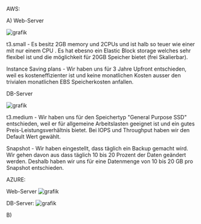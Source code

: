 AWS:

A)
Web-Server

![grafik](https://github.com/user-attachments/assets/f35824c7-c1d6-42e6-b938-272f422660cb)

t3.small - Es besitz 2GB memory und 2CPUs und ist halb so teuer wie einer mit nur einem CPU . Es hat ebesno ein Elastic Block storage welches sehr flexibel ist und die möglichkeit für 20GB Speicher bietet (frei Skalierbar).  
 
Instance Saving plans - Wir haben uns für 3 Jahre Upfront entschieden, weil es kosteneffizienter ist und keine monatlichen Kosten ausser den trivialen monatlichen EBS Speicherkosten anfallen.

DB-Server

![grafik](https://github.com/user-attachments/assets/d0b41878-024e-4b48-ba1f-8d726e042802)

t3.medium - Wir haben uns für den Speichertyp "General Purpose SSD" entschieden, weil er für allgemeine Arbeitslasten geeignet ist und ein gutes Preis-Leistungsverhältnis bietet.
Bei IOPS und Throughput haben wir den Default Wert gewählt.

Snapshot - Wir haben eingestellt, dass täglich ein Backup gemacht wird. Wir gehen davon aus dass täglich 10 bis 20 Prozent der Daten geändert werden. Deshalb haben wir uns für eine Datenmenge von 10 bis 20 GB pro Snapshot entschieden. 


AZURE:

Web-Server
![grafik](https://github.com/user-attachments/assets/25810201-e404-44d2-968a-7be99c77846f)

DB-Server:
![grafik](https://github.com/user-attachments/assets/ebc3cb0c-30b6-428c-8dae-7250b0942270)


B)
